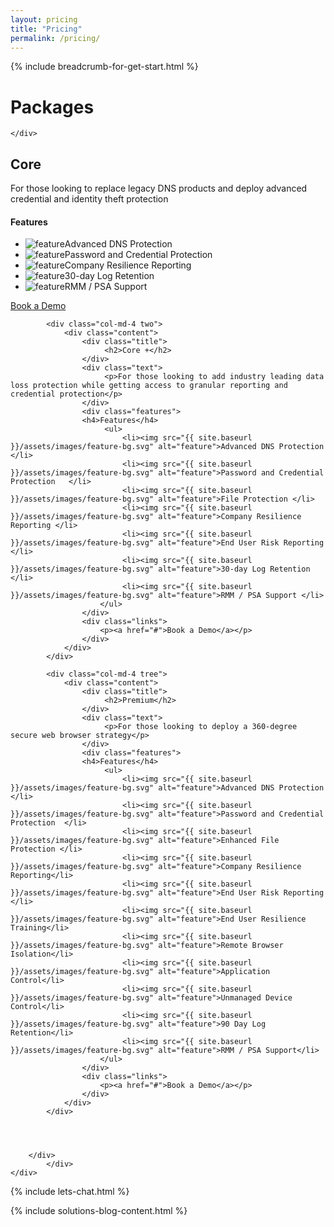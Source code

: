 ```yaml
---
layout: pricing
title: "Pricing"
permalink: /pricing/
---
```

<div id="pricing_slider">
    <div class="container">
        <div class="row"> <div class="col-md-12 text-right">{% include breadcrumb-for-get-start.html %}</div></div>
        <div class="row"> <div class="col-md-12 text-left"><h1>Packages</h1></div></div>
         
    </div>
</div>

<div id="pricing_tree_box">
    <div class="container">
        <div class="scroll-container">
        <div class="row">
            <div class="col-md-4 one">
                <div class="content">
                    <div class="title text-left">
                         <h2>Core</h2>
                    </div>
                    <div class="text">
                         <p>For those looking to replace legacy DNS products and deploy advanced credential and identity theft protection</p>
                    </div>
                    <div class="features">
                    <h4>Features</h4>
                         <ul>
                             <li><img src="{{ site.baseurl }}/assets/images/feature-bg.svg" alt="feature">Advanced DNS Protection </li>
                             <li><img src="{{ site.baseurl }}/assets/images/feature-bg.svg" alt="feature">Password and Credential Protection  </li>
                             <li><img src="{{ site.baseurl }}/assets/images/feature-bg.svg" alt="feature">Company Resilience Reporting  </li>
                             <li><img src="{{ site.baseurl }}/assets/images/feature-bg.svg" alt="feature">30-day Log Retention </li>
                             <li><img src="{{ site.baseurl }}/assets/images/feature-bg.svg" alt="feature">RMM / PSA Support </li>
                        </ul>
                    </div>
                    <div class="links">
                        <p><a href="#">Book a Demo</a></p>
                    </div>
                </div>
            </div>
            
            <div class="col-md-4 two">
                <div class="content">
                    <div class="title">
                         <h2>Core +</h2>
                    </div>
                    <div class="text">
                         <p>For those looking to add industry leading data loss protection while getting access to granular reporting and credential protection</p>
                    </div>
                    <div class="features">
                    <h4>Features</h4>
                         <ul>
                             <li><img src="{{ site.baseurl }}/assets/images/feature-bg.svg" alt="feature">Advanced DNS Protection </li>
                             <li><img src="{{ site.baseurl }}/assets/images/feature-bg.svg" alt="feature">Password and Credential Protection   </li>
                             <li><img src="{{ site.baseurl }}/assets/images/feature-bg.svg" alt="feature">File Protection </li>
                             <li><img src="{{ site.baseurl }}/assets/images/feature-bg.svg" alt="feature">Company Resilience Reporting </li>
                             <li><img src="{{ site.baseurl }}/assets/images/feature-bg.svg" alt="feature">End User Risk Reporting  </li>
                             <li><img src="{{ site.baseurl }}/assets/images/feature-bg.svg" alt="feature">30-day Log Retention </li>
                             <li><img src="{{ site.baseurl }}/assets/images/feature-bg.svg" alt="feature">RMM / PSA Support </li>
                        </ul>
                    </div>
                    <div class="links">
                        <p><a href="#">Book a Demo</a></p>
                    </div>
                </div>
            </div>
            
            <div class="col-md-4 tree">
                <div class="content">
                    <div class="title">
                         <h2>Premium</h2>
                    </div>
                    <div class="text">
                         <p>For those looking to deploy a 360-degree secure web browser strategy</p>
                    </div>
                    <div class="features">
                    <h4>Features</h4>
                         <ul>
                             <li><img src="{{ site.baseurl }}/assets/images/feature-bg.svg" alt="feature">Advanced DNS Protection </li>
                             <li><img src="{{ site.baseurl }}/assets/images/feature-bg.svg" alt="feature">Password and Credential Protection  </li>
                             <li><img src="{{ site.baseurl }}/assets/images/feature-bg.svg" alt="feature">Enhanced File Protection </li>
                             <li><img src="{{ site.baseurl }}/assets/images/feature-bg.svg" alt="feature">Company Resilience Reporting</li>
                             <li><img src="{{ site.baseurl }}/assets/images/feature-bg.svg" alt="feature">End User Risk Reporting </li>
                             <li><img src="{{ site.baseurl }}/assets/images/feature-bg.svg" alt="feature">End User Resilience Training</li>
                             <li><img src="{{ site.baseurl }}/assets/images/feature-bg.svg" alt="feature">Remote Browser Isolation</li>
                             <li><img src="{{ site.baseurl }}/assets/images/feature-bg.svg" alt="feature">Application Control</li>
                             <li><img src="{{ site.baseurl }}/assets/images/feature-bg.svg" alt="feature">Unmanaged Device Control</li>
                             <li><img src="{{ site.baseurl }}/assets/images/feature-bg.svg" alt="feature">90 Day Log Retention</li>
                             <li><img src="{{ site.baseurl }}/assets/images/feature-bg.svg" alt="feature">RMM / PSA Support</li>
                        </ul>
                    </div>
                    <div class="links">
                        <p><a href="#">Book a Demo</a></p>
                    </div>
                </div>
            </div>
            
              

            
        </div>
            </div>
    </div>    
</div>




{% include lets-chat.html %}

{% include solutions-blog-content.html %}